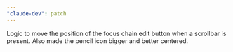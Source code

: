 ```yaml
---
"claude-dev": patch
---
```


Logic to move the position of the focus chain edit button when a scrollbar is present. Also made the pencil icon bigger and better centered.
